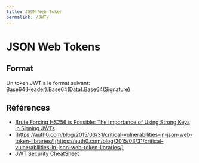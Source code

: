 ```yaml
---
title: JSON Web Token
permalink: /JWT/
---
```


# JSON Web Tokens

## Format

Un token JWT a le format suivant: Base64(Header).Base64(Data).Base64(Signature)

## Références
- [Brute Forcing HS256 is Possible: The Importance of Using Strong Keys in Signing JWTs](https://auth0.com/blog/brute-forcing-hs256-is-possible-the-importance-of-using-strong-keys-to-sign-jwts/)
- [https://auth0.com/blog/2015/03/31/critical-vulnerabilities-in-json-web-token-libraries/](https://auth0.com/blog/2015/03/31/critical-vulnerabilities-in-json-web-token-libraries/)
- [JWT Security CheatSheet](https://assets.pentesterlab.com/jwt_security_cheatsheet/jwt_security_cheatsheet.pdf)
